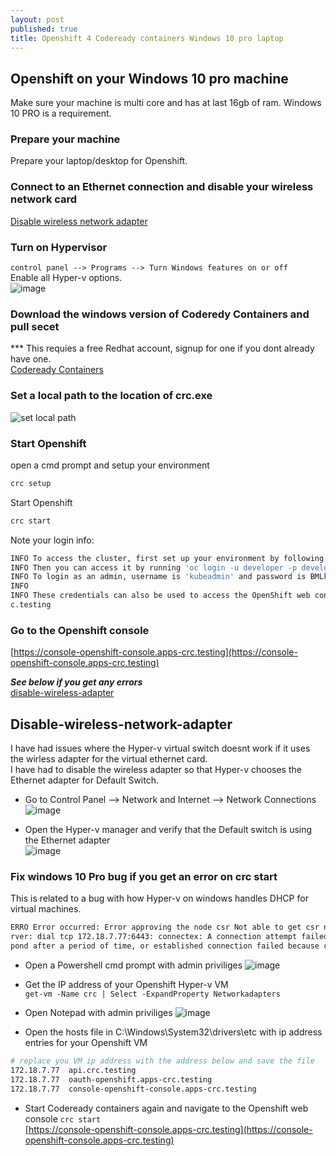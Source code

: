 ```yaml
---
layout: post
published: true
title: Openshift 4 Codeready containers Windows 10 pro laptop
---
```

## Openshift on your Windows 10 pro machine
Make sure your machine is multi core and has at last 16gb of ram.
Windows 10 PRO is a requirement.

### Prepare your machine
Prepare your laptop/desktop for Openshift.   

### Connect to an Ethernet connection and disable your wireless network card
[Disable wireless network adapter](#Disable-wireless-network-adapter)

### Turn on Hypervisor
```control panel --> Programs --> Turn Windows features on or off```   
Enable all Hyper-v options.   
![image](https://user-images.githubusercontent.com/10190444/65516620-50ef1680-deaf-11e9-8922-9eba64bf4923.png)   

### Download the windows version of Coderedy Containers and pull secet
*** This requies a free Redhat account, signup for one if you dont already have one.   
[Codeready Containers](https://cloud.redhat.com/openshift/install/crc/installer-provisioned?intcmp=7013a000002CtetAAC)    

### Set a local path to the location of crc.exe
![set local path](https://user-images.githubusercontent.com/10190444/65509159-d23ead00-de9f-11e9-924e-0387be562ac3.png)

### Start Openshift
open a cmd prompt and setup your environment 
```bash
crc setup
```   
Start Openshift
```bash
crc start
```   
Note your login info:
```bash
INFO To access the cluster, first set up your environment by following 'crc oc-env' instructions
INFO Then you can access it by running 'oc login -u developer -p developer https://api.crc.testing:6443'
INFO To login as an admin, username is 'kubeadmin' and password is BMLkR-NjA28-v7exC-8bwAk
INFO
INFO These credentials can also be used to access the OpenShift web console at https://console-openshift-console.apps-cr
c.testing
```
### Go to the Openshift console
[https://console-openshift-console.apps-crc.testing](https://console-openshift-console.apps-crc.testing)

***See below if you get any errors***   
[disable-wireless-adapter](#Disable-wireless-network-adapter)
## Disable-wireless-network-adapter
I have had issues where the Hyper-v virtual switch doesnt work if it uses the wirless adapter for the virtual ethernet card.   
I have had to disable the wireless adapter so that Hyper-v chooses the Ethernet adapter for Default Switch.      
* Go to Control Panel --> Network and Internet --> Network Connections   
![image](https://user-images.githubusercontent.com/10190444/65515072-94945100-deac-11e9-80d3-efdb4a4a73d2.png)   

* Open the Hyper-v manager and verify that the Default switch is using the Ethernet adapter   
![image](https://user-images.githubusercontent.com/10190444/65515299-0a98b800-dead-11e9-857f-6e95eabfc7c3.png)   

### Fix windows 10 Pro bug if you get an error on crc start   
This is related to a bug with how Hyper-v on windows handles DHCP for virtual machines.   
```bash
ERRO Error occurred: Error approving the node csr Not able to get csr names (exit status 1 : Unable to connect to the se
rver: dial tcp 172.18.7.77:6443: connectex: A connection attempt failed because the connected party did not properly res
pond after a period of time, or established connection failed because connected host has failed to respond.
```  
   
* Open a Powershell cmd prompt with admin priviliges
![image](https://user-images.githubusercontent.com/10190444/65512344-05386f00-dea7-11e9-9e92-6b69f02376d6.png)   

* Get the IP address of your Openshift Hyper-v VM   
```get-vm -Name crc | Select -ExpandProperty Networkadapters```

* Open Notepad with admin priviliges
![image](https://user-images.githubusercontent.com/10190444/65511982-60b62d00-dea6-11e9-8770-d569f8c7c30f.png)   

* Open the hosts file in C:\Windows\System32\drivers\etc with ip address entries for your Openshift VM
```bash
# replace you VM ip address with the address below and save the file
172.18.7.77  api.crc.testing
172.18.7.77  oauth-openshift.apps-crc.testing
172.18.7.77  console-openshift-console.apps-crc.testing
```   

* Start Codeready containers again and navigate to the Openshift web console
```crc start```   
[https://console-openshift-console.apps-crc.testing](https://console-openshift-console.apps-crc.testing)
